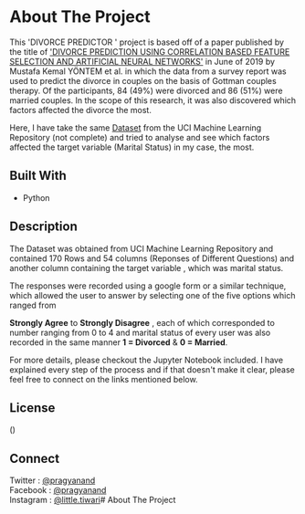 # About The Project

This  'DIVORCE PREDICTOR ' project is based off of a paper published by  the title of  ['DIVORCE PREDICTION USING CORRELATION BASED FEATURE SELECTION AND ARTIFICIAL NEURAL NETWORKS'](https://dergipark.org.tr/en/pub/nevsosbilen/issue/46568/549416) in June of 2019  by Mustafa Kemal YÖNTEM et al. in which the data from a survey report was used to predict the divorce in couples on the basis of Gottman couples therapy. Of the participants, 84 (49%) were divorced and 86 (51%) were married couples. In the scope of this research, it was also discovered which factors affected the divorce the most.

Here, I have take the same [Dataset](https://archive.ics.uci.edu/ml/datasets/Divorce+Predictors+data+set) from the UCI Machine Learning Repository (not complete) and tried to analyse and see which factors affected the target variable (Marital Status) in my case, the most.



## Built With

- Python



## Description

The Dataset was obtained from UCI Machine Learning Repository and contained 170 Rows and 54 columns (Reponses of Different Questions) and another column containing the target variable , which was marital status.

The responses were recorded using a google form or a similar technique, which allowed the user to answer by selecting one of the five options which ranged from 

**Strongly Agree** to **Strongly Disagree** , each of which corresponded to number ranging from 0 to 4 and marital status of every user was also recorded in the same manner **1 = Divorced**  & **0 = Married**.

For more details, please checkout the Jupyter Notebook included. 
I have explained every step of the process and if that doesn't make it clear, please feel free to connect on the links mentioned below.

## License

()

## Connect

Twitter : [@pragyanand](https://www.twitter.com/pragyanand/)   
Facebook : [@pragyanand](https://www.facebook.com/pragyanand/)    
Instagram : [@little.tiwari](https://www.instagram.com/little.tiwari/)# About The Project
